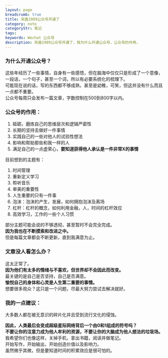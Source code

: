 ```yaml
---
layout: page
breadcrumb: true
title: 宋鑫1989公众号开通了
category: note
categoryStr: 笔记
tags: 
keywords: Wechat 公众号
description: 宋鑫1989公众号开通了，我为什么开通公众号，公众号的作用，
---
```


### 为什么开通公众号？

这些年经历了一些事情，自身有一些感悟，但在脑海中仅仅只是形成了一个意像，<br>
一段话，一个句子，甚至一个词，所以有必要系统化的梳理下。<br>
可能现在说的话，写的东西都不够成熟，甚至是幼稚，可笑，但这并没有什么而且一点都不重要。<br>
公众号每周只会发布一篇文章，字数控制在500到800字以内。<br>

### 公众号的作用：

1. 砥砺，磨炼自己的思维层次和逻辑严密性 
2. 长期的坚持去做好一件事情 
3. 实践自己的一些对他人的试验性想法 
4. 影响和帮助那些和我一样的人 
5. 满足自己的一点虚荣心，**要知道获得他人承认是一件非常X的事情**

目前想到的主题有：

1. 时间管理 
2. 重新定义学习 
3. 聆听音乐 
4. 审美的重要性 
5. 人生重要的只有一件事 
6. 泡沫：泡沫的产生，发展，如何拥抱泡沫及离场 
7. 杠杆：杠杆的概念，如何利用金融，人，时间的杠杆效应 
8. 高效学习，工作的一些个人习惯

部分主题可能会说的不够透彻，甚至暂时不会完全完成。<br>
**因为我也在不断摸索和改进之中。**<br>
但是每篇文章都会不断更新，直到我满意为止。<br>

### 文章没人看怎么办？

这太正常了。<br>
**因为他们有太多的情绪与不喜欢，但世界却不会因此而改变。**<br>
最关键的是自己是否坚持，自己是否满意。<br>
**愉悦自己的身体和心灵是人生第二重要的事情。**<br> 
想要很多观众？这只是一个问题，尽最大努力尝试去解决就好。<br>

### 我的一点建议：

大多数人都在被无意识的碎片化并且受到流行文化的侵蚀。<br>

**因此，人类最后会变成超级星际网络背后一个由0和1组成的符号吗？**<br>
**不要让你的注意力成为他人牟利的资源，不要让你的大脑成为他人想法的垃圾场。**<br> 
我希望你们也像这样，关掉手机，拿出书籍，阅读并做笔记。<br> 
开始写作，开始输出，开始创造价值以及影响力。<br>
虽然微乎其微，但是要知道时间的积累效应是很可怕的。<br>